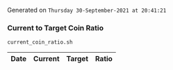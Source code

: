 Generated on `Thursday 30-September-2021 at 20:41:21`

### Current to Target Coin Ratio
`current_coin_ratio.sh`

Date|Current|Target|Ratio
---|---|---|---
